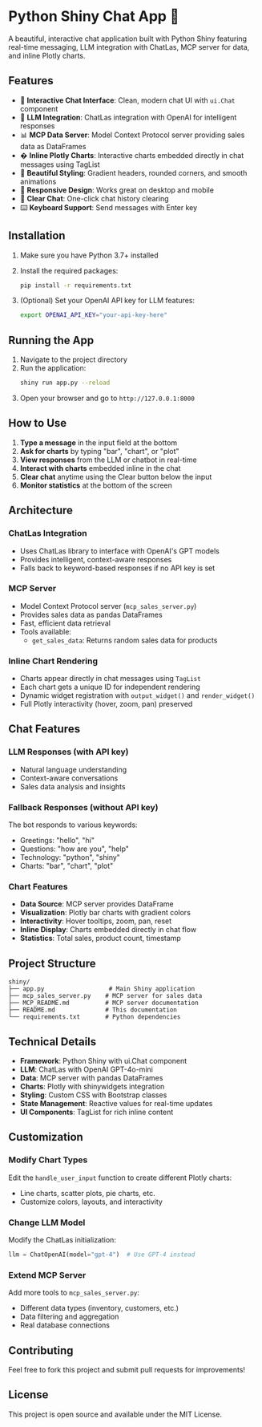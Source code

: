 # Python Shiny Chat App 🚀

A beautiful, interactive chat application built with Python Shiny featuring real-time messaging, LLM integration with ChatLas, MCP server for data, and inline Plotly charts.

## Features

- 💬 **Interactive Chat Interface**: Clean, modern chat UI with `ui.Chat` component
- 🤖 **LLM Integration**: ChatLas integration with OpenAI for intelligent responses
- 📊 **MCP Data Server**: Model Context Protocol server providing sales data as DataFrames
- � **Inline Plotly Charts**: Interactive charts embedded directly in chat messages using TagList
- 🎨 **Beautiful Styling**: Gradient headers, rounded corners, and smooth animations
- 📱 **Responsive Design**: Works great on desktop and mobile
- 🧹 **Clear Chat**: One-click chat history clearing
- ⌨️ **Keyboard Support**: Send messages with Enter key

## Installation

1. Make sure you have Python 3.7+ installed
2. Install the required packages:
   ```bash
   pip install -r requirements.txt
   ```

3. (Optional) Set your OpenAI API key for LLM features:
   ```bash
   export OPENAI_API_KEY="your-api-key-here"
   ```

## Running the App

1. Navigate to the project directory
2. Run the application:
   ```bash
   shiny run app.py --reload
   ```
3. Open your browser and go to `http://127.0.0.1:8000`

## How to Use

1. **Type a message** in the input field at the bottom
2. **Ask for charts** by typing "bar", "chart", or "plot"
3. **View responses** from the LLM or chatbot in real-time
4. **Interact with charts** embedded inline in the chat
5. **Clear chat** anytime using the Clear button below the input
6. **Monitor statistics** at the bottom of the screen

## Architecture

### ChatLas Integration
- Uses ChatLas library to interface with OpenAI's GPT models
- Provides intelligent, context-aware responses
- Falls back to keyword-based responses if no API key is set

### MCP Server
- Model Context Protocol server (`mcp_sales_server.py`)
- Provides sales data as pandas DataFrames
- Fast, efficient data retrieval
- Tools available:
  - `get_sales_data`: Returns random sales data for products

### Inline Chart Rendering
- Charts appear directly in chat messages using `TagList`
- Each chart gets a unique ID for independent rendering
- Dynamic widget registration with `output_widget()` and `render_widget()`
- Full Plotly interactivity (hover, zoom, pan) preserved

## Chat Features

### LLM Responses (with API key)
- Natural language understanding
- Context-aware conversations
- Sales data analysis and insights

### Fallback Responses (without API key)
The bot responds to various keywords:
- Greetings: "hello", "hi"
- Questions: "how are you", "help"
- Technology: "python", "shiny"
- Charts: "bar", "chart", "plot"

### Chart Features
- **Data Source**: MCP server provides DataFrame
- **Visualization**: Plotly bar charts with gradient colors
- **Interactivity**: Hover tooltips, zoom, pan, reset
- **Inline Display**: Charts embedded directly in chat flow
- **Statistics**: Total sales, product count, timestamp

## Project Structure

```
shiny/
├── app.py                  # Main Shiny application
├── mcp_sales_server.py    # MCP server for sales data
├── MCP_README.md          # MCP server documentation
├── README.md              # This documentation
└── requirements.txt       # Python dependencies
```

## Technical Details

- **Framework**: Python Shiny with ui.Chat component
- **LLM**: ChatLas with OpenAI GPT-4o-mini
- **Data**: MCP server with pandas DataFrames
- **Charts**: Plotly with shinywidgets integration
- **Styling**: Custom CSS with Bootstrap classes
- **State Management**: Reactive values for real-time updates
- **UI Components**: TagList for rich inline content

## Customization

### Modify Chart Types
Edit the `handle_user_input` function to create different Plotly charts:
- Line charts, scatter plots, pie charts, etc.
- Customize colors, layouts, and interactivity

### Change LLM Model
Modify the ChatLas initialization:
```python
llm = ChatOpenAI(model="gpt-4")  # Use GPT-4 instead
```

### Extend MCP Server
Add more tools to `mcp_sales_server.py`:
- Different data types (inventory, customers, etc.)
- Data filtering and aggregation
- Real database connections

## Contributing

Feel free to fork this project and submit pull requests for improvements!

## License

This project is open source and available under the MIT License.